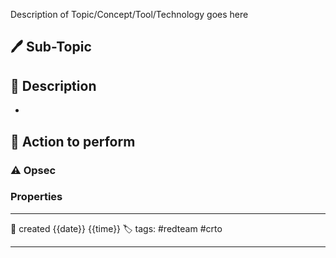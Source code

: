 
Description of Topic/Concept/Tool/Technology goes here

## 🖊️ Sub-Topic


## 📔 Description

- 

##  📗 Action to perform 


### ⚠ Opsec




### Properties
---
📆 created   {{date}} {{time}}
🏷️ tags: #redteam #crto 

---

